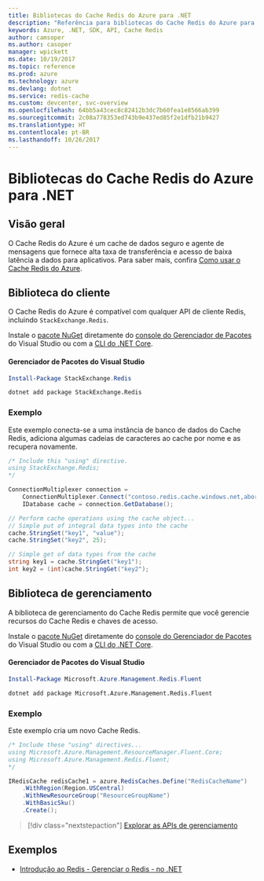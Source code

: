 ```yaml
---
title: Bibliotecas do Cache Redis do Azure para .NET
description: "Referência para bibliotecas do Cache Redis do Azure para .NET"
keywords: Azure, .NET, SDK, API, Cache Redis
author: camsoper
ms.author: casoper
manager: wpickett
ms.date: 10/19/2017
ms.topic: reference
ms.prod: azure
ms.technology: azure
ms.devlang: dotnet
ms.service: redis-cache
ms.custom: devcenter, svc-overview
ms.openlocfilehash: 64bb5a43cec8c82412b3dc7b60fea1e8566ab399
ms.sourcegitcommit: 2c08a778353ed743b9e437ed85f2e1dfb21b9427
ms.translationtype: HT
ms.contentlocale: pt-BR
ms.lasthandoff: 10/26/2017
---
```

# <a name="azure-redis-cache-libraries-for-net"></a>Bibliotecas do Cache Redis do Azure para .NET

## <a name="overview"></a>Visão geral

O Cache Redis do Azure é um cache de dados seguro e agente de mensagens que fornece alta taxa de transferência e acesso de baixa latência a dados para aplicativos.  Para saber mais, confira [Como usar o Cache Redis do Azure](https://docs.microsoft.com/azure/redis-cache/cache-dotnet-how-to-use-azure-redis-cache).

## <a name="client-library"></a>Biblioteca do cliente

O Cache Redis do Azure é compatível com qualquer API de cliente Redis, incluindo `StackExchange.Redis`.

Instale o [pacote NuGet](https://www.nuget.org/packages/StackExchange.Redis) diretamente do [console do Gerenciador de Pacotes][PackageManager] do Visual Studio ou com a [CLI do .NET Core][DotNetCLI].

#### <a name="visual-studio-package-manager"></a>Gerenciador de Pacotes do Visual Studio

```powershell
Install-Package StackExchange.Redis
```

```bash
dotnet add package StackExchange.Redis
```

### <a name="example"></a>Exemplo

Este exemplo conecta-se a uma instância de banco de dados do Cache Redis, adiciona algumas cadeias de caracteres ao cache por nome e as recupera novamente.

```csharp
/* Include this "using" directive.
using StackExchange.Redis;
*/

ConnectionMultiplexer connection = 
    ConnectionMultiplexer.Connect("contoso.redis.cache.windows.net,abortConnect=false,ssl=true,password=...");
    IDatabase cache = connection.GetDatabase();

// Perform cache operations using the cache object...
// Simple put of integral data types into the cache
cache.StringSet("key1", "value");
cache.StringSet("key2", 25);

// Simple get of data types from the cache
string key1 = cache.StringGet("key1");
int key2 = (int)cache.StringGet("key2");
```

## <a name="management-library"></a>Biblioteca de gerenciamento

A biblioteca de gerenciamento do Cache Redis permite que você gerencie recursos do Cache Redis e chaves de acesso.

Instale o [pacote NuGet](https://www.nuget.org/packages/Microsoft.Azure.Management.Redis.Fluent) diretamente do [console do Gerenciador de Pacotes][PackageManager] do Visual Studio ou com a [CLI do .NET Core][DotNetCLI].

#### <a name="visual-studio-package-manager"></a>Gerenciador de Pacotes do Visual Studio

```powershell
Install-Package Microsoft.Azure.Management.Redis.Fluent
```

```bash
dotnet add package Microsoft.Azure.Management.Redis.Fluent
```

### <a name="example"></a>Exemplo

Este exemplo cria um novo Cache Redis.

```csharp
/* Include these "using" directives...
using Microsoft.Azure.Management.ResourceManager.Fluent.Core;
using Microsoft.Azure.Management.Redis.Fluent;
*/

IRedisCache redisCache1 = azure.RedisCaches.Define("RedisCacheName")
    .WithRegion(Region.USCentral)
    .WithNewResourceGroup("ResourceGroupName")
    .WithBasicSku()
    .Create();
```

> [!div class="nextstepaction"]
> [Explorar as APIs de gerenciamento](/dotnet/api/overview/azure/rediscache/management)


## <a name="samples"></a>Exemplos

* [Introdução ao Redis - Gerenciar o Redis - no .NET](https://github.com/Azure-Samples/redis-cache-dotnet-manage-cache)

[PackageManager]: https://docs.microsoft.com/nuget/tools/package-manager-console
[DotNetCLI]: https://docs.microsoft.com/dotnet/core/tools/dotnet-add-package
